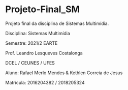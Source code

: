 # Projeto-Final_SM
Projeto final da disciplina de Sistemas Multimídia.


Disciplina: Sistemas Multimídia 

Semestre: 2021/2 EARTE 

Prof. Leandro Lesqueves Costalonga 

DCEL / CEUNES / UFES 

Aluno: Rafael Merlo Mendes & Kethlen Correia de Jesus 

Matrícula: 2016204382 / 2018205324 

